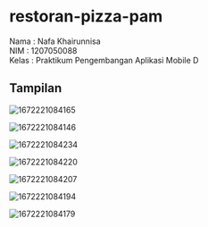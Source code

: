 # restoran-pizza-pam

Nama  : Nafa Khairunnisa </br>
NIM   : 1207050088 </br>
Kelas : Praktikum Pengembangan Aplikasi Mobile D

## Tampilan
![1672221084165](https://user-images.githubusercontent.com/83491188/209794214-2184e718-5994-41a7-b4d7-4b466ea08686.jpg)

![1672221084146](https://user-images.githubusercontent.com/83491188/209794263-5729f86c-ca1e-4b74-aa77-15c3a3f3aa55.jpg)

![1672221084234](https://user-images.githubusercontent.com/83491188/209794324-3a692458-0e5d-4aad-81ee-94f602011d86.jpg)

![1672221084220](https://user-images.githubusercontent.com/83491188/209794353-ac2758fa-e1dd-460c-a0ba-79cfb9bbfdc7.jpg)

![1672221084207](https://user-images.githubusercontent.com/83491188/209794383-45e61164-6091-4da1-9a77-51b06f14c3ee.jpg)

![1672221084194](https://user-images.githubusercontent.com/83491188/209794403-6a1ebf4e-2d85-4389-96c6-0956f3e7824e.jpg)

![1672221084179](https://user-images.githubusercontent.com/83491188/209794419-5351afc6-f0c1-4cb6-be00-41584eca1810.jpg)
